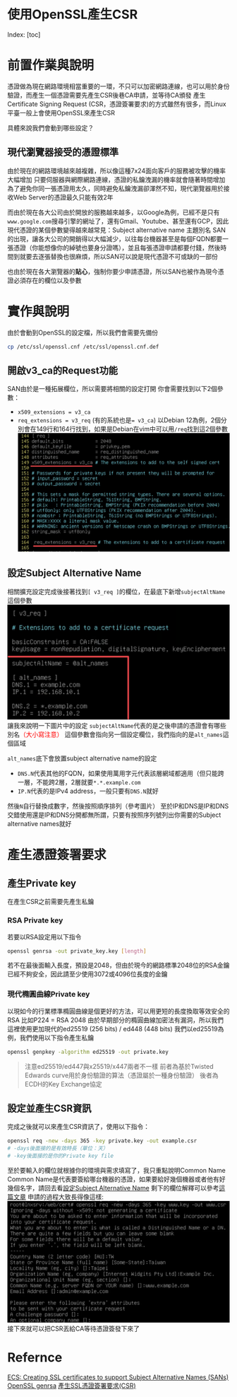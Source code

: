 # 使用OpenSSL產生CSR

Index:
[toc]

# 前置作業與說明
憑證做為現在網路環境相當重要的一環，不只可以加密網路連線，也可以用於身份驗證，而產生一個憑證需要先產生CSR後巷CA申請，並等待CA頒發
產生Certificate Signing Request (CSR，憑證簽署要求)的方式雖然有很多，而Linux平臺一般上會使用OpenSSL來產生CSR

具體來說我們會動到哪些設定？
## 現代瀏覽器接受的憑證標準
由於現在的網路環境越來越複雜，所以像這種7x24面向客戶的服務被攻擊的機率大幅增加
只要伺服器與網際網路連線，憑證的私鑰洩漏的機率就會隨著時間增加
為了避免你同一張憑證用太久，同時避免私鑰洩漏卻渾然不知，現代瀏覽器用於接收Web Server的憑證最久只能有效2年

而由於現在各大公司由於開放的服務越來越多，以Google為例，已經不是只有`www.google.com`搜尋引擎的網址了，還有Gmail、Youtube、甚至還有GCP，因此現代憑證的某個參數變得越來越常見：Subject alternative name 主題別名
SAN的出現，讓各大公司的開銷得以大幅減少，以往每台機器甚至是每個FQDN都要一張憑證（你能想像你的綽號也要身分證嗎），並且每張憑證申請都要付錢，然後時間到就要去逐張替換也很麻煩，所以SAN可以說是現代憑證不可或缺的一部份

也由於現在各大瀏覽器的**貼心**，強制你要少申請憑證，所以SAN也被作為現今憑證必須存在的欄位以及參數

# 實作與說明
由於會動到OpenSSL的設定檔，所以我們會需要先備份
```bash
cp /etc/ssl/openssl.cnf /etc/ssl/openssl.cnf.def
```
## 開啟v3_ca的Request功能
SAN由於是一種拓展欄位，所以需要將相關的設定打開
你會需要找到以下2個參數：
- `x509_extensions = v3_ca` 
- `req_extensions = v3_req` (有的系統也是`= v3_ca`)
以Debian 12為例，2個分別會在149行和164行找到，如果是Debian在vim中可以用`/req`找到這2個參數![](../Picture/v3_ca_req.png)

## 設定Subject Alternative Name
相關擴充設定完成後接著找到`[ v3_req ]`的欄位，在最底下新增`subjectAltName`這個參數![](../Picture/subjectAltName.png)
讓我來說明一下圖片中的設定
`subjectAltName`代表的是之後申請的憑證會有哪些別名<span style="color: red">（大小寫注意）</span>
這個參數會指向另一個設定欄位，我們指向的是`alt_names`這個區域

`alt_names`底下會放置subject alternative name的設定
- `DNS.N`代表其他的FQDN，如果使用萬用字元代表該層網域都適用（但只能跨一層，不能跨2層，2層就要`*.*.example.com`
- `IP.N`代表的是IPv4 address，一般只要有`DNS.N`就好

然後`N`自行替換成數字，然後按照順序排列（參考圖片）
至於IP和DNS是IP和DNS交錯使用還是IP和DNS分開都無所謂，只要有按照序列號列出你需要的Subject alternative names就好

# 產生憑證簽署要求
## 產生Private key
在產生CSR之前需要先產生私鑰

### RSA Private key
若要以RSA設定用以下指令
```bash
openssl genrsa -out private_key.key [length]
```
若不在最後面輸入長度，預設是2048，但由於現今的網路標準2048位的RSA金鑰已經不夠安全，因此請至少使用3072或4096位長度的金鑰

### 現代橢圓曲線Private key
以現如今的行業標準橢圓曲線是個更好的方法，可以用更短的長度換取等效安全的RSA
比如P224 = RSA 2048
由於早期部分的橢圓曲線加密法有漏洞，所以我們這裡使用更加現代的ed25519 (256 bits) / ed448 (448 bits)
我們以ed25519為例，我們使用以下指令產生私鑰
```bash
openssl genpkey -algorithm ed25519 -out private.key
```

> 注意ed25519/ed447與x25519/x447兩者不一樣
> 前者為基於Twisted Edwards curve用於身份驗證的算法（憑證屬於一種身份驗證）
> 後者為ECDH的Key Exchange協定

## 設定並產生CSR資訊
完成之後就可以來產生CSR資訊了，使用以下指令：
```bash
openssl req -new -days 365 -key private.key -out example.csr
# -days後面接的是有效時長（單位：天）
# -key後面接的是你的Private key file
```
至於要輸入的欄位就根據你的環境與需求填寫了，我只重點說明Common Name
Common Name是代表要簽給哪台機器的憑證，如果要給好幾個機器或者他有好幾個名字，請回去看[設定Subject Alternative Name](#設定subject-alternative-name)
剩下的欄位解釋可以參考[這篇文章](https://docs.gandi.net/zh-hant/ssl/common_operations/csr.html#cn)
申請的過程大致長得像這樣:![](../Picture/Certificate_request.png)
接下來就可以把CSR丟給CA等待憑證簽發下來了

# Refernce
[ECS: Creating SSL certificates to support Subject Alternative Names (SANs)](https://www.dell.com/support/kbdoc/zh-tw/000021675/ecs-creating-ssl-certificates-to-support-subject-alternative-names-sans)
[OpenSSL genrsa](https://www.openssl.org/docs/man1.1.1/man1/genrsa.html)
[產生SSL憑證簽署要求(CSR)](https://docs.gandi.net/zh-hant/ssl/common_operations/csr.html)